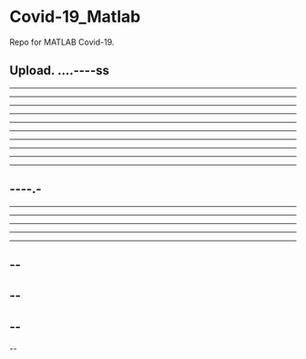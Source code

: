 # Covid-19_Matlab

Repo for MATLAB Covid-19.

Upload.
....----ss
----
----------
----------
----
----------
----------
---------
---------
--------------
--------
---------
----.-
----
------
----
----
--------
---------
--
--
--
--
--
----

--
